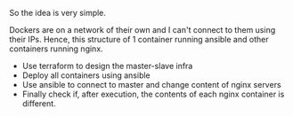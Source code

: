 So the idea is very simple.

Dockers are on a network of their own and I can't connect to them using their IPs.
Hence, this structure of 1 container running ansible and other containers running nginx.

- Use terraform to design the master-slave infra
- Deploy all containers using ansible
- Use ansible to connect to master and change content of nginx servers
- Finally check if, after execution, the contents of each nginx container is different.

